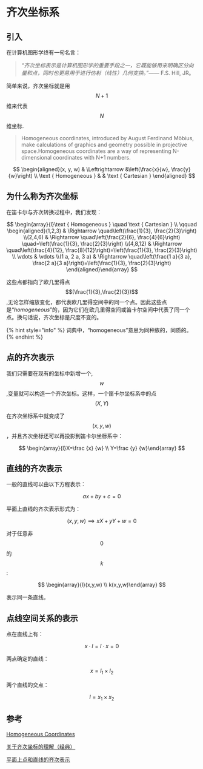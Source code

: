 # 齐次坐标系

## 引入

在计算机图形学终有一句名言：

> _“齐次坐标表示是计算机图形学的重要手段之一，它既能够用来明确区分向量和点，同时也更易用于进行仿射（线性）几何变换。”——_ F.S. Hill, JR。

简单来说，齐次坐标就是用$$N+1$$维来代表$$N$$维坐标.

> Homogeneous coordinates, introduced by August Ferdinand Möbius, make calculations of graphics and geometry possible in projective space.Homogeneous coordinates are a way of representing N-dimensional coordinates with N+1 numbers.

$$
\begin{aligned}(x, y, w) & \Leftrightarrow &\left(\frac{x}{w}, \frac{y}{w}\right) \\ \text { Homogeneous } & & \text { Cartesian } \end{aligned}
$$

## 为什么称为齐次坐标

在笛卡尔与齐次转换过程中，我们发现：

$$
\begin{array}{l}\text { Homogeneous } \quad \text { Cartesian } \\ \qquad \begin{aligned}(1,2,3) & \Rightarrow \quad\left(\frac{1}{3}, \frac{2}{3}\right) \\(2,4,6) & \Rightarrow \quad\left(\frac{2}{6}, \frac{4}{6}\right) \quad=\left(\frac{1}{3}, \frac{2}{3}\right) \\(4,8,12) & \Rightarrow \quad\left(\frac{4}{12}, \frac{8}{12}\right)=\left(\frac{1}{3}, \frac{2}{3}\right) \\ \vdots & \vdots \\(1 a, 2 a, 3 a) & \Rightarrow \quad\left(\frac{1 a}{3 a}, \frac{2 a}{3 a}\right)=\left(\frac{1}{3}, \frac{2}{3}\right) \end{aligned}\end{array}
$$

这些点都指向了欧几里得点$$(\frac{1}{3},\frac{2}{3})$$,无论怎样缩放变化，都代表欧几里得空间中的同一个点。因此这些点是“_homogeneous_”的，因为它们在欧几里得空间或笛卡尔空间中代表了同一个点。换句话说，齐次坐标是尺度不变的。

{% hint style="info" %}
词典中，“homogeneous”意思为同种族的，同质的。
{% endhint %}

## 点的齐次表示

我们只需要在现有的坐标中新增一个,$$w$$,变量就可以构造一个齐次坐标。这样，一个笛卡尔坐标系中的点$$(X,Y)$$

在齐次坐标系中就变成了$$(x,y,w)$$，并且齐次坐标还可以再投影到笛卡尔坐标系中：

$$
\begin{array}{l}X=\frac {x} {w} \\ Y=\frac {y} {w}\end{array}
$$

## 直线的齐次表示

一般的直线可以由以下方程表示：

$$
a x+b y+c=0
$$

平面上直线的齐次表示形式为：

$$
(x,y,w) \implies xX+yY+w=0
$$

对于任意非$$0$$的$$k$$:

$$
\begin{array}{l}(x,y,w) \\ k(x,y,w)\end{array}
$$

表示同一条直线。

## 点线空间关系的表示

点在直线上有：

$$
x·l = l·x=0
$$

两点确定的直线：

$$
x=l_{1} \times l_{2}
$$

两个直线的交点：

$$
l=x_{1} \times x_{2}
$$

## 参考

[Homogeneous Coordinates](http://www.songho.ca/math/homogeneous/homogeneous.html)

[关于齐次坐标的理解（经典）](https://blog.csdn.net/jeffasd/article/details/77944822)

[平面上点和直线的齐次表示](https://blog.csdn.net/qq_30622145/article/details/80837168)

